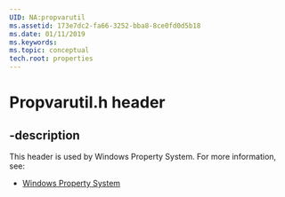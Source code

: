 ```yaml
---
UID: NA:propvarutil
ms.assetid: 173e7dc2-fa66-3252-bba8-8ce0fd0d5b18
ms.date: 01/11/2019
ms.keywords: 
ms.topic: conceptual
tech.root: properties
---
```


# Propvarutil.h header


## -description


This header is used by Windows Property System. For more information, see:

- [Windows Property System](../_properties/index.md)

